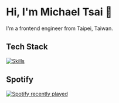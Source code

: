 # Hi, I'm Michael Tsai 👋

I'm a frontend engineer from Taipei, Taiwan.

## Tech Stack

[![Skills](https://skillicons.dev/icons?i=ts,js,html,css,svelte,react,nextjs,nodejs,vite,sass,tailwind,gitlab,cs,golang,docker&theme=dark&perline=6)](https://skillicons.dev)

## Spotify

[![Spotify recently played](https://spotify-recently-played-readme.vercel.app/api?user=mike54115&count=3&unique=false)](https://open.spotify.com/user/mike54115)
